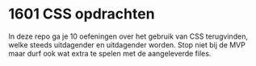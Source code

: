 # 1601 CSS opdrachten

In deze repo ga je 10 oefeningen over het gebruik van CSS terugvinden, welke steeds uitdagender en uitdagender worden. Stop niet bij de MVP maar durf ook wat extra te spelen met de aangeleverde files.
